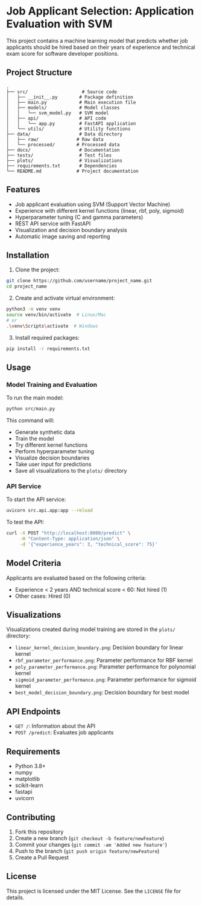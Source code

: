 # Job Applicant Selection: Application Evaluation with SVM

This project contains a machine learning model that predicts whether job applicants should be hired based on their years of experience and technical exam score for software developer positions.

## Project Structure

```
.
├── src/                    # Source code
│   ├── __init__.py        # Package definition
│   ├── main.py            # Main execution file
│   ├── models/            # Model classes
│   │   └── svm_model.py   # SVM model
│   ├── api/               # API code
│   │   └── app.py         # FastAPI application
│   └── utils/             # Utility functions
├── data/                  # Data directory
│   ├── raw/              # Raw data
│   └── processed/        # Processed data
├── docs/                  # Documentation
├── tests/                 # Test files
├── plots/                 # Visualizations
├── requirements.txt       # Dependencies
└── README.md             # Project documentation
```

## Features

- Job applicant evaluation using SVM (Support Vector Machine)
- Experience with different kernel functions (linear, rbf, poly, sigmoid)
- Hyperparameter tuning (C and gamma parameters)
- REST API service with FastAPI
- Visualization and decision boundary analysis
- Automatic image saving and reporting

## Installation

1. Clone the project:
```bash
git clone https://github.com/username/project_name.git
cd project_name
```

2. Create and activate virtual environment:
```bash
python3 -m venv venv
source venv/bin/activate  # Linux/Mac
# or
.\venv\Scripts\activate  # Windows
```

3. Install required packages:
```bash
pip install -r requirements.txt
```

## Usage

### Model Training and Evaluation

To run the main model:
```bash
python src/main.py
```

This command will:
- Generate synthetic data
- Train the model
- Try different kernel functions
- Perform hyperparameter tuning
- Visualize decision boundaries
- Take user input for predictions
- Save all visualizations to the `plots/` directory

### API Service

To start the API service:
```bash
uvicorn src.api.app:app --reload
```

To test the API:
```bash
curl -X POST "http://localhost:8000/predict" \
     -H "Content-Type: application/json" \
     -d '{"experience_years": 3, "technical_score": 75}'
```

## Model Criteria

Applicants are evaluated based on the following criteria:
- Experience < 2 years AND technical score < 60: Not hired (1)
- Other cases: Hired (0)

## Visualizations

Visualizations created during model training are stored in the `plots/` directory:
- `linear_kernel_decision_boundary.png`: Decision boundary for linear kernel
- `rbf_parameter_performance.png`: Parameter performance for RBF kernel
- `poly_parameter_performance.png`: Parameter performance for polynomial kernel
- `sigmoid_parameter_performance.png`: Parameter performance for sigmoid kernel
- `best_model_decision_boundary.png`: Decision boundary for best model

## API Endpoints

- `GET /`: Information about the API
- `POST /predict`: Evaluates job applicants

## Requirements

- Python 3.8+
- numpy
- matplotlib
- scikit-learn
- fastapi
- uvicorn

## Contributing

1. Fork this repository
2. Create a new branch (`git checkout -b feature/newFeature`)
3. Commit your changes (`git commit -am 'Added new feature'`)
4. Push to the branch (`git push origin feature/newFeature`)
5. Create a Pull Request

## License

This project is licensed under the MIT License. See the `LICENSE` file for details. 